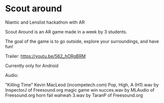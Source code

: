 # Scout around
Niantic and Lenslist hackathon with AR

Scout Around is an AR game made in a week by 3 students.

The goal of the game is to go outside, explore your surroundings, and have fun!

Trailer: https://youtu.be/562_hORgBRM

Currently only for Android





Audio:

"Killing Time" Kevin MacLeod (incompetech.com)
Pop, High, A (H1).wav by InspectorJ  of Freesound.org
magic game win succes.wav  by MLAudio of Freesound.org
horn fail wahwah 3.wav  by TaranP of Freesound.org
